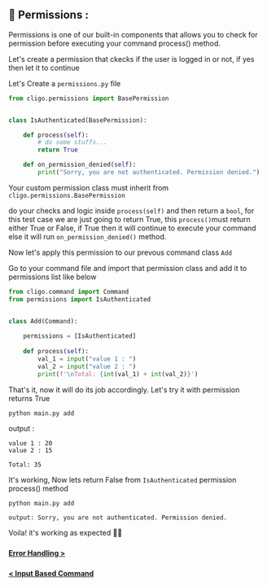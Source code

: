 ## 🔐 Permissions :

Permissions is one of our built-in components that allows you to check for
permission before executing your command process() method.

Let's create a permission that ckecks if the user is logged in or not, if yes
then let it to continue

Let's Create a `permissions.py` file
```python
from cligo.permissions import BasePermission


class IsAuthenticated(BasePermission):

    def process(self):
        # do some stuffs...
        return True

    def on_permission_denied(self):
        print("Sorry, you are not authenticated. Permission denied.")
```

Your custom permission class must inherit from `cligo.permissions.BasePermission`

do your checks and logic inside `process(self)`  and then return a `bool`, for 
this test case we are just going to return True, this `process()`must return 
either True or False, if True then it will continue to execute your command else
it will run `on_permission_denied()` method.

Now let's apply this permission to our prevous command class `Add`

Go to your command file and import that permission class and add it to permissions list like below
```python
from cligo.command import Command
from permissions import IsAuthenticated


class Add(Command):
    
    permissions = [IsAuthenticated]
    
    def process(self):
        val_1 = input("value 1 : ")
        val_2 = input("value 2 : ")
        print(f'\nTotal: {int(val_1) + int(val_2)}')
```

That's it, now it will do its job accordingly. Let's try it with permission returns True

```shell
python main.py add
```

output : 
```shell
value 1 : 20
value 2 : 15

Total: 35
```

It's working, Now lets return False from `IsAuthenticated` permission process() method

```shell
python main.py add
```

```shell
output: Sorry, you are not authenticated. Permission denied.
```

Voila! it's working as expected 🎉🥳

###

[<b> Error Handling > </b>](7.ErrorHandling.md)

###

[<b> < Input Based Command </b>](5.InputBasedCommand.md)

